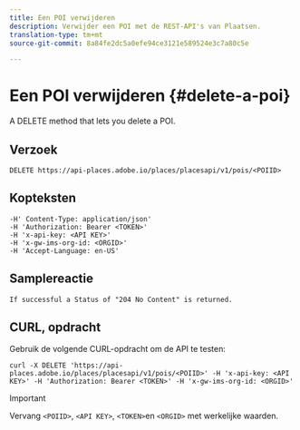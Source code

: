 ```yaml
---
title: Een POI verwijderen
description: Verwijder een POI met de REST-API's van Plaatsen.
translation-type: tm+mt
source-git-commit: 8a84fe2dc5a0efe94ce3121e589524e3c7a80c5e

---
```



# Een POI verwijderen {#delete-a-poi}

A DELETE method that lets you delete a POI.

## Verzoek

```text
DELETE https://api-places.adobe.io/places/placesapi/v1/pois/<POIID>
```

## Kopteksten

```text
-H' Content-Type: application/json'  
-H 'Authorization: Bearer <TOKEN>'  
-H 'x-api-key: <API KEY>'  
-H 'x-gw-ims-org-id: <ORGID>'  
-H 'Accept-Language: en-US'
```

## Samplereactie

```text
If successful a Status of "204 No Content" is returned.
```

## CURL, opdracht

Gebruik de volgende CURL-opdracht om de API te testen:

```text
curl -X DELETE 'https://api-places.adobe.io/places/placesapi/v1/pois/<POIID>' -H 'x-api-key: <API KEY>' -H 'Authorization: Bearer <TOKEN>' -H 'x-gw-ims-org-id: <ORGID>'
```

>[!IMPORTANT]
>
>Vervang `<POIID>`, `<API KEY>`, `<TOKEN>`en `<ORGID>` met werkelijke waarden.

